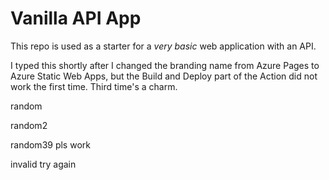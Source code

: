 # Vanilla API App

This repo is used as a starter for a _very basic_ web application with an API.

I typed this shortly after I changed the branding name from Azure Pages to Azure Static Web Apps, but the Build and Deploy part of the Action did not work the first time. Third time's a charm.

random

random2

random39 pls work

invalid try again 
